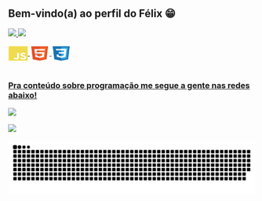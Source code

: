 ## Bem-vindo(a) ao perfil do Félix 😁

 <div>
   <a href="https://github.com/f3l1xxcz">
   <img height="180em" src="https://github-readme-stats.vercel.app/api?username=F3L1XXCZ&show_icons=true&theme=tokyonight&include_all_commits=true&count_private=true"/>
   <img height="180em" src="https://github-readme-stats.vercel.app/api/top-langs/?username=F3L1XXCZ&layout=compact&langs_count=6&theme=tokyonight"/>

</div>
<div style="display: inline_block"><br>
  <img align="center" alt="Js" height="30" width="40" src="https://raw.githubusercontent.com/devicons/devicon/master/icons/javascript/javascript-plain.svg">
  <img align="center" alt="HTML" height="30" width="40" src="https://raw.githubusercontent.com/devicons/devicon/master/icons/html5/html5-original.svg">
  <img align="center" alt="CSS" height="30" width="40" src="https://raw.githubusercontent.com/devicons/devicon/master/icons/css3/css3-original.svg">
</div>
 
 <br>
 
  ### Pra conteúdo sobre programação me segue a gente nas redes abaixo!
 
<div> 
 
  <a href="https://instagram.com/felixxcz" target="_blank"><img src="https://img.shields.io/badge/-Instagram-%23E4405F?style=for-the-badge&logo=instagram&logoColor=white" target="_blank"></a>
 
  <a href="felixlira2021@gmail.com" target="_blank"><img src="https://img.shields.io/badge/-Linkedin-%23E4405F?style=for-the-badge&logo=Linkedin&logoColor=Black" target="_blank"></a>
 
  ![Snake animation](https://github.com/F3L1XXCZ/F3L1XXCZ/blob/output/github-contribution-grid-snake.svg)

</div>
